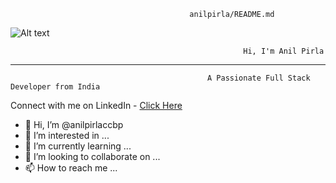
                                            anilpirla/README.md

![Alt text](https://raw.githubusercontent.com/PolarBearGG/PolarBearGG/master/web-developer.gif )











                                                        Hi, I'm Anil Pirla




__________________________________________________________________________________________________________________________________________________

                                                A Passionate Full Stack Developer from India
                                                              
Connect with me on LinkedIn - <a href="https://www.linkedin.com/in/anils12/">Click Here</a>








- 👋 Hi, I’m @anilpirlaccbp
- 👀 I’m interested in ...
- 🌱 I’m currently learning ...
- 💞️ I’m looking to collaborate on ...
- 📫 How to reach me ...

<!---
anilpirlaccbp/anilpirlaccbp is a ✨ special ✨ repository because its `README.md` (this file) appears on your GitHub profile.
You can click the Preview link to take a look at your changes.
--->
